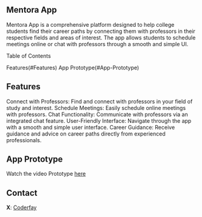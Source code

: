 ## Mentora App
Mentora App is a comprehensive platform designed to help college students find their career paths by connecting them with professors in their respective fields and areas of interest. The app allows students to schedule meetings online or chat with professors through a smooth and simple UI.

Table of Contents

Features(#Features)
App Prototype(#App-Prototype)


## Features
Connect with Professors: Find and connect with professors in your field of study and interest.
Schedule Meetings: Easily schedule online meetings with professors.
Chat Functionality: Communicate with professors via an integrated chat feature.
User-Friendly Interface: Navigate through the app with a smooth and simple user interface.
Career Guidance: Receive guidance and advice on career paths directly from experienced professionals.

## App Prototype

Watch the video Prototype [here](#[Mentora-App-Video/Mentora-App.mp4](https://github.com/CoderFay/CAREER-PATH-FINDER-MENTORA/blob/45b371a2c7505e8256efcf2913b9602d604dd727/Mentora%20App%20Video/Mentora%20App.mp4))

## Contact

**X**: [Coderfay](https://x.com/coderfay)

